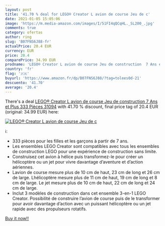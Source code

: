 ```yaml
---
layout: post
title: '41.70 % deal for LEGO® Creator L avion de course Jeu de c'
date: 2021-01-05 15:05:06
image: 'https://m.media-amazon.com/images/I/51FI4qQCqHL._SL200_.jpg'
comments: true
category: ofertas
author: ring
slug: 'B07FNS6J88-fr'
actualPrice: 20.4 EUR
currency: EUR
price: 20.4
comparePrice: 34.99 EUR
prodname: 'LEGO® Creator L avion de course Jeu de construction  7 Ans et Plus  333 Pièces 31094'
country: 'fr'
flag: '🇫🇷'
buyurl: 'https://www.amazon.fr/dp/B07FNS6J88/?tag=tolees0d-21'
descuento: '41.70'
average: '20.4'
---
```


There's a deal [LEGO® Creator L avion de course Jeu de construction  7 Ans et Plus  333 Pièces 31094](https://www.amazon.fr/dp/B07FNS6J88/?tag=tolees0d-21)  with  41.70 % discount, final price tag of  20.4 EUR (original: 34.99 EUR) here:

[![LEGO® Creator L avion de course Jeu de c](https://m.media-amazon.com/images/I/51FI4qQCqHL._SL200_.jpg)](https://www.amazon.fr/dp/B07FNS6J88/?tag=tolees0d-21)

ℹ️:

- 333 pièces pour les filles et les garçons à partir de 7 ans.
- Les ensembles LEGO Creator sont compatibles avec tous les ensembles de construction LEGO pour une expérience de construction sans limite.
- Construisez cet avion à hélice puis transformez-le pour créer un hélicoptère ou un jet pour vivre davantage d’aventure et d’action aériennes.
- Lavion de course mesure plus de 10 cm de haut, 23 cm de long et 26 cm de large. Lhélicoptère mesure plus de 11 cm de haut, 19 cm de long et 8 cm de large. Le jet mesure plus de 10 cm de haut, 22 cm de long et 24 cm de large.
- Inclut 3 modèles de construction dans cet ensemble 3-en-1 LEGO Creator. Possibilité de construire l’avion de course puis de le transformer pour avoir davantage d’action avec un puissant hélicoptère ou un jet rapide avec des propulseurs rotatifs.

[Buy it now!!](https://www.amazon.fr/dp/B07FNS6J88/?tag=tolees0d-21)
